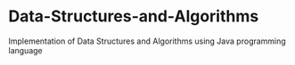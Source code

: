 # Data-Structures-and-Algorithms
Implementation of Data Structures and Algorithms using Java programming language 
